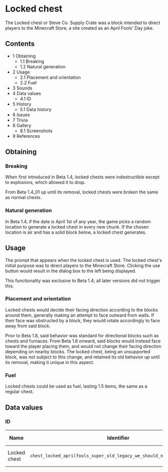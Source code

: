 # Locked chest
The Locked chest or Steve Co. Supply Crate was a block intended to direct players to the Minecraft Store, a site created as an April Fools' Day joke.

## Contents
- 1 Obtaining
	- 1.1 Breaking
	- 1.2 Natural generation
- 2 Usage
	- 2.1 Placement and orientation
	- 2.2 Fuel
- 3 Sounds
- 4 Data values
	- 4.1 ID
- 5 History
	- 5.1 Data history
- 6 Issues
- 7 Trivia
- 8 Gallery
	- 8.1 Screenshots
- 9 References

## Obtaining
### Breaking
When first introduced in Beta 1.4, locked chests were indestructible except to explosions, which allowed it to drop.

From Beta 1.4_01 up until its removal, locked chests were broken the same as normal chests.

### Natural generation
In Beta 1.4, if the date is April 1st of any year, the game picks a random location to generate a locked chest in every new chunk. If the chosen location is air and has a solid block below, a locked chest generates.

## Usage
The prompt that appears when the locked chest is used.
The locked chest's initial purpose was to direct players to the Minecraft Store. Clicking the use button would result in the dialog box to the left being displayed.

This functionality was exclusive to Beta 1.4; all later versions did not trigger this.


### Placement and orientation
Locked chests would decide their facing direction according to the blocks around them, generally making an attempt to face outward from walls. If their face was obstructed by a block, they would rotate accordingly to face away from said block.

Prior to Beta 1.8, said behavior was standard for directional blocks such as chests and furnaces. From Beta 1.8 onward, said blocks would instead face toward the player placing them, and would not change their facing direction depending on nearby blocks. The locked chest, being an unsupported block, was not subject to this change, and retained its old behavior up until its removal, making it unique in this aspect.

### Fuel
Locked chests could be used as fuel, lasting 1.5 items, the same as a regular chest.

## Data values
### ID
| Name         | Identifier                                                              | Numeric ID | Form         | Translation key         |
|--------------|-------------------------------------------------------------------------|------------|--------------|-------------------------|
| Locked chest | `chest_locked_aprilfools_super_old_legacy_we_should_not_even_have_this` | `95`       | Block & Item | `tile.lockedChest.name` |


